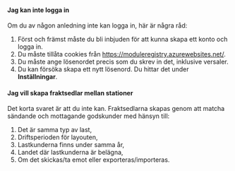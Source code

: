 ﻿#### Jag kan inte logga in
Om du av någon anledning inte kan logga in, här är några råd:
1. Först och främst måste du bli inbjuden för att kunna skapa ett konto och logga in.
2. Du måste tillåta cookies från https://moduleregistry.azurewebsites.net/.
3. Du måste ange lösenordet precis som du skrev in det, inklusive versaler.
4. Du kan försöka skapa ett nytt lösenord. Du hittar det under **Inställningar**.

#### Jag vill skapa fraktsedlar mellan stationer
Det korta svaret är att du inte kan.
Fraktsedlarna skapas genom att matcha sändande och mottagande godskunder med hänsyn till:
1) Det är samma typ av last,
2) Driftsperioden för layouten,
3) Lastkunderna finns under samma år,
4) Landet där lastkunderna är belägna,
5) Om det skickas/ta emot eller exporteras/importeras.


